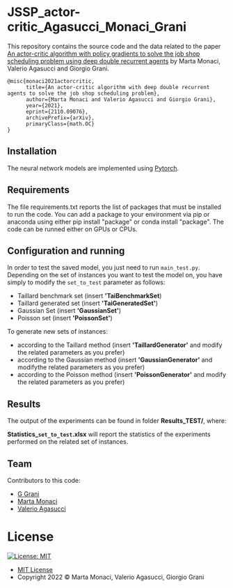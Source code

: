 # JSSP_actor-critic_Agasucci_Monaci_Grani
This repository contains the source code and the data related to the paper [An actor-critic algorithm with policy gradients to solve the job shop
scheduling problem using deep double recurrent agents](https://arxiv.org/abs/2110.09076)
by Marta Monaci, Valerio Agasucci and Giorgio Grani.

```
@misc{monaci2021actorcritic,
      title={An actor-critic algorithm with deep double recurrent agents to solve the job shop scheduling problem}, 
      author={Marta Monaci and Valerio Agasucci and Giorgio Grani},
      year={2021},
      eprint={2110.09076},
      archivePrefix={arXiv},
      primaryClass={math.OC}
}
```
## Installation
The neural network models are implemented using [Pytorch](https://pytorch.org/).

## Requirements
The file requirements.txt reports the list of packages that must be installed to run the code. You can add a package to your environment via pip or anaconda using either pip install "package" or conda install "package". The code can be runned either on GPUs or CPUs.

## Configuration and running

In order to test the saved model, you just need to run `main_test.py`. 
Depending on the set of instances you want to test the model on, you have simply to modify the `set_to_test` parameter as follows:

* Taillard benchmark set (insert **'TaiBenchmarkSet**)
* Taillard generated set (insert **'TaiGeneratedSet'**)
* Gaussian Set (insert **'GaussianSet'**)
* Poisson set (insert **'PoissonSet'**)

To generate new sets of instances:

* according to the Taillard method (insert **'TaillardGenerator'** and modify the related parameters as you prefer)
* according to the Gaussian method (insert **'GaussianGenerator'** and modifythe related parameters as you prefer)
* according to the Poisson method (insert **'PoissonGenerator'** and modify the related parameters as you prefer)

## Results

The output of the experiments can be found in folder **Results_TEST/**, where:

**Statistics_`set_to_test`.xlsx** will report the statistics of the experiments performed on the related set of instances.

## Team

Contributors to this code:

* [G Grani](https://github.com/GiorgioGrani)
* [Marta Monaci](https://github.com/m-monaci)
* [Valerio Agasucci](https://github.com/Valerio1994a)

# License

[![License: MIT](https://img.shields.io/badge/License-MIT-yellow.svg)](https://opensource.org/licenses/MIT)

* [MIT License](https://opensource.org/licenses/mit-license.php)
* Copyright 2022 © Marta Monaci, Valerio Agasucci, Giorgio Grani
